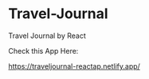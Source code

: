 # Travel-Journal

Travel Journal by React

Check this App Here:

https://traveljournal-reactap.netlify.app/
